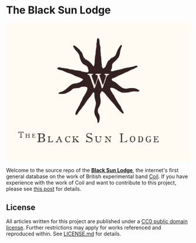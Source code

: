 # The Black Sun Lodge
![Black Sun Lodge Banner](/_assets/banner.jpg)

Welcome to the source repo of the [**Black Sun Lodge**](publish.obsidian.md/theblacksunlodge/home), the internet's first general database on the work of British experimental band [Coil](https://en.wikipedia.org/wiki/Coil_(band)). If you have experience with the work of Coil and want to contribute to this project, please see [this post](https://www.reddit.com/r/Coil/comments/17kfqh3/coil_wiki_rises_from_the_grave_the_black_sun/) for details.

## License
All articles written for this project are published under a [CC0 public domain license](https://creativecommons.org/public-domain/cc0/). Further restrictions may apply for works referenced and reproduced within. See [LICENSE.md](LICENSE.md) for details.
